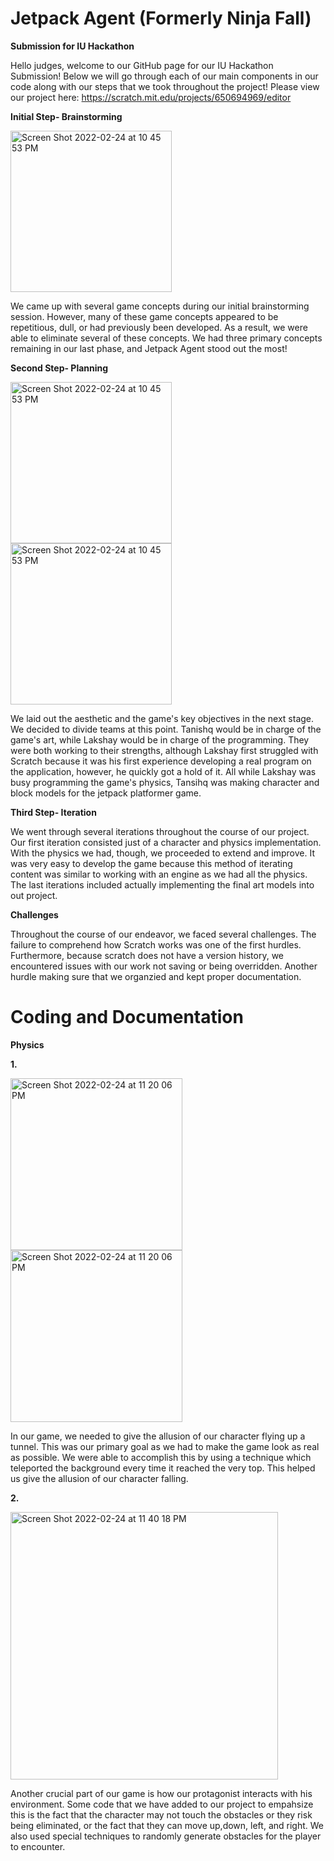 # Jetpack Agent (Formerly Ninja Fall)
**Submission for IU Hackathon**


Hello judges, welcome to our GitHub page for our IU Hackathon Submission! Below we will go through each of our main components in our code along with our steps that we took throughout the project!
Please view our project here: https://scratch.mit.edu/projects/650694969/editor

**Initial Step- Brainstorming**

<img width="258" alt="Screen Shot 2022-02-24 at 10 45 53 PM" src="https://user-images.githubusercontent.com/40647195/155870477-9119ad50-eaad-496d-8d29-e230363ffcd6.jpg">


We came up with several game concepts during our initial brainstorming session. However, many of these game concepts appeared to be repetitious, dull, or had previously been developed. As a result, we were able to eliminate several of these concepts. We had three primary concepts remaining in our last phase, and Jetpack Agent stood out the most!

**Second Step- Planning**

<img width="258" alt="Screen Shot 2022-02-24 at 10 45 53 PM" src="https://user-images.githubusercontent.com/40647195/155869767-e2377ee9-734a-4a9e-9a78-3ee7123777c0.png">
<img width="258" alt="Screen Shot 2022-02-24 at 10 45 53 PM" src="https://user-images.githubusercontent.com/40647195/155869823-6bd17e85-a333-4ed0-8cba-373e433cc5ca.png">


We laid out the aesthetic and the game's key objectives in the next stage. We decided to divide teams at this point. Tanishq would be in charge of the game's art, while Lakshay would be in charge of the programming. They were both working to their strengths, although Lakshay first struggled with Scratch because it was his first experience developing a real program on the application, however, he quickly got a hold of it. All while Lakshay was busy programming the game's physics, Tansihq was making character and block models for the jetpack platformer game.

**Third Step- Iteration**

We went through several iterations throughout the course of our project. Our first iteration consisted just of a character and physics implementation. With the physics we had, though, we proceeded to extend and improve. It was very easy to develop the game because this method of iterating content was similar to working with an engine as we had all the physics. The last iterations included actually implementing the final art models into out project.

**Challenges**

Throughout the course of our endeavor, we faced several challenges. The failure to comprehend how Scratch works was one of the first hurdles. Furthermore, because scratch does not have a version history, we encountered issues with our work not saving or being overridden. Another hurdle making sure that we organzied and kept proper documentation.
# Coding and Documentation

**Physics**

**1.**

<img width="275" alt="Screen Shot 2022-02-24 at 11 20 06 PM" src="https://user-images.githubusercontent.com/40647195/155869983-b271bb79-5f71-4640-af46-f1a1114817dd.png">
<img width="275" alt="Screen Shot 2022-02-24 at 11 20 06 PM" src="https://user-images.githubusercontent.com/40647195/155870015-be738c90-3801-4c43-aa2a-40afec1a5de6.png">

In our game, we needed to give the allusion of our character flying up a tunnel. This was our primary goal as we had to make the game look as real as possible. We were able to accomplish this by using a technique which teleported the background every time it reached the very top. This helped us give the allusion of our character falling.

**2.**

<img width="428" alt="Screen Shot 2022-02-24 at 11 40 18 PM" src="https://user-images.githubusercontent.com/40647195/155870192-e802143c-923e-436f-a7c4-c25cb032341a.png">

Another crucial part of our game is how our protagonist interacts with his environment. Some code that we have added to our project to empahsize this is the fact that the character may not touch the obstacles or they risk being eliminated, or the fact that they can move up,down, left, and right. We also used special techniques to randomly generate obstacles for the player to encounter.
